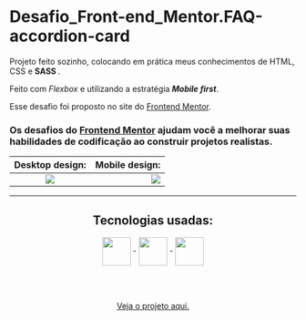 # Desafio_Front-end_Mentor.FAQ-accordion-card

Projeto feito sozinho, colocando em prática meus conhecimentos de HTML, CSS e <strong> SASS </strong>.

Feito com <em>Flexbox</em> e utilizando a estratégia <em><strong>Mobile first</strong></em>.

Esse desafio foi proposto no site do <a href="https://www.frontendmentor.io/challenges/faq-accordion-card-XlyjD0Oam">Frontend Mentor</a>.

### Os desafios do [Frontend Mentor](https://www.frontendmentor.io) ajudam você a melhorar suas habilidades de codificação ao construir projetos realistas. 

Desktop design:            | Mobile design:
:-------------------------:|-------------------------:
<img src="https://res.cloudinary.com/dz209s6jk/image/upload/v1602235390/Challenges/ymtblmv8bbnpazgrfrx6.jpg">  |  <img src="https://res.cloudinary.com/dz209s6jk/image/upload/v1602235458/Challenges/t52usxbwtznc2zrmuhnq.jpg">

---------------------------------------

<div align = "center">
  <h2>Tecnologias usadas:</h2>
  <img align = "center" width="50px" src = "https://cdn.jsdelivr.net/gh/devicons/devicon/icons/html5/html5-plain-wordmark.svg"> -
  <img align = "center" width="50px" src = "https://cdn.jsdelivr.net/gh/devicons/devicon/icons/css3/css3-plain-wordmark.svg"> -
  <img align = "center" width="50px" src = "https://cdn.jsdelivr.net/gh/devicons/devicon/icons/sass/sass-original.svg">
  
  <br><br>

  <a href = ""> Veja o projeto aqui. </a>
</div>







